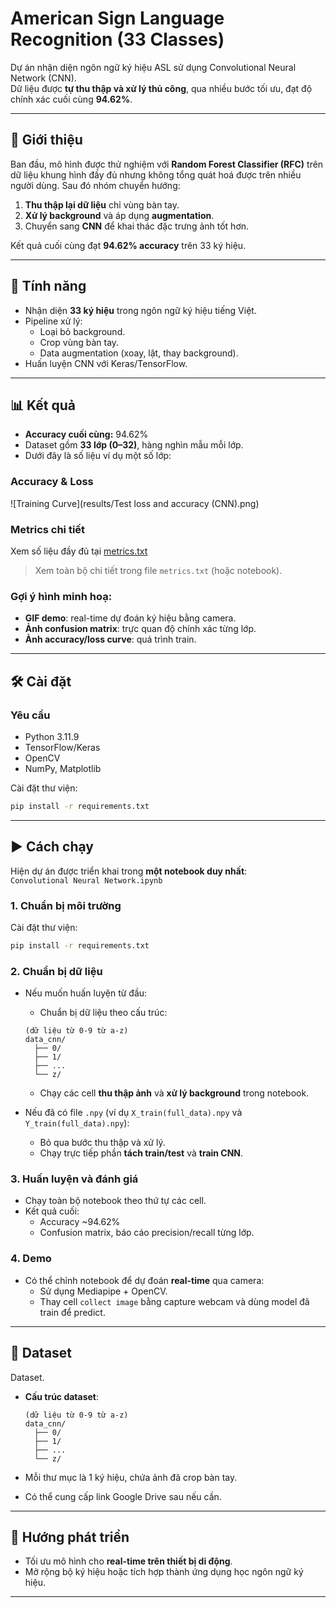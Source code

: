 # American Sign Language Recognition (33 Classes)

Dự án nhận diện ngôn ngữ ký hiệu ASL sử dụng Convolutional Neural Network (CNN).  
Dữ liệu được **tự thu thập và xử lý thủ công**, qua nhiều bước tối ưu, đạt độ chính xác cuối cùng **94.62%**.

---

## 📌 Giới thiệu

Ban đầu, mô hình được thử nghiệm với **Random Forest Classifier (RFC)** trên dữ liệu khung hình đầy đủ nhưng không tổng quát hoá được trên nhiều người dùng. Sau đó nhóm chuyển hướng:

1. **Thu thập lại dữ liệu** chỉ vùng bàn tay.
2. **Xử lý background** và áp dụng **augmentation**.
3. Chuyển sang **CNN** để khai thác đặc trưng ảnh tốt hơn.

Kết quả cuối cùng đạt **94.62% accuracy** trên 33 ký hiệu.

---

## 🚀 Tính năng

- Nhận diện **33 ký hiệu** trong ngôn ngữ ký hiệu tiếng Việt.
- Pipeline xử lý:
  - Loại bỏ background.
  - Crop vùng bàn tay.
  - Data augmentation (xoay, lật, thay background).
- Huấn luyện CNN với Keras/TensorFlow.

---

## 📊 Kết quả

- **Accuracy cuối cùng:** 94.62%
- Dataset gồm **33 lớp (0–32)**, hàng nghìn mẫu mỗi lớp.
- Dưới đây là số liệu ví dụ một số lớp:

### Accuracy & Loss
![Training Curve](results/Test loss and accuracy (CNN).png)

### Metrics chi tiết
Xem số liệu đầy đủ tại [metrics.txt](results/metrics.txt)


> Xem toàn bộ chi tiết trong file `metrics.txt` (hoặc notebook).

### Gợi ý hình minh hoạ:
- **GIF demo**: real-time dự đoán ký hiệu bằng camera.
- **Ảnh confusion matrix**: trực quan độ chính xác từng lớp.
- **Ảnh accuracy/loss curve**: quá trình train.

---

## 🛠 Cài đặt

### Yêu cầu
- Python 3.11.9
- TensorFlow/Keras
- OpenCV
- NumPy, Matplotlib

Cài đặt thư viện:
```bash
pip install -r requirements.txt
```

---

## ▶️ Cách chạy

Hiện dự án được triển khai trong **một notebook duy nhất**:  
`Convolutional Neural Network.ipynb`

### 1. Chuẩn bị môi trường
Cài đặt thư viện:
```bash
pip install -r requirements.txt
```

### 2. Chuẩn bị dữ liệu
- Nếu muốn huấn luyện từ đầu:
  - Chuẩn bị dữ liệu theo cấu trúc:
  ```
  (dữ liệu từ 0-9 từ a-z)
  data_cnn/
    ├── 0/
    ├── 1/
    ├── ...
    └── z/
  ```
  - Chạy các cell **thu thập ảnh** và **xử lý background** trong notebook.

- Nếu đã có file `.npy` (ví dụ `X_train(full_data).npy` và `Y_train(full_data).npy`):
  - Bỏ qua bước thu thập và xử lý.
  - Chạy trực tiếp phần **tách train/test** và **train CNN**.

### 3. Huấn luyện và đánh giá
- Chạy toàn bộ notebook theo thứ tự các cell.
- Kết quả cuối:
  - Accuracy ~94.62%
  - Confusion matrix, báo cáo precision/recall từng lớp.

### 4. Demo
- Có thể chỉnh notebook để dự đoán **real-time** qua camera:
  - Sử dụng Mediapipe + OpenCV.
  - Thay cell `collect image` bằng capture webcam và dùng model đã train để predict.

---

## 📂 Dataset

Dataset.

- **Cấu trúc dataset**:
  ```
  (dữ liệu từ 0-9 từ a-z)
  data_cnn/
    ├── 0/
    ├── 1/
    ├── ...
    └── z/
  ```

- Mỗi thư mục là 1 ký hiệu, chứa ảnh đã crop bàn tay.  
- Có thể cung cấp link Google Drive sau nếu cần.

---

## 🔮 Hướng phát triển

- Tối ưu mô hình cho **real-time trên thiết bị di động**.
- Mở rộng bộ ký hiệu hoặc tích hợp thành ứng dụng học ngôn ngữ ký hiệu.

---

